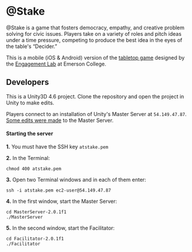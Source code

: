 @Stake
=======

@Stake is a game that fosters democracy, empathy, and creative problem solving for civic issues. Players take on a variety of roles and pitch ideas under a time pressure, competing to produce the best idea in the eyes of the table's “Decider.” 

This is a mobile (iOS & Android) version of the [tabletop game](http://engagementgamelab.org/games/@stake/) designed by the [Engagement Lab](http://elab.emerson.edu/) at Emerson College.

## Developers
This is a Unity3D 4.6 project. Clone the repository and open the project in Unity to make edits.

Players connect to an installation of Unity's Master Server at `54.149.47.87`. [Some edits were made](http://answers.unity3d.com/questions/429957/unity-master-server-ubuntu-build-problem.html) to the Master Server.

#### Starting the server
**1.** You must have the SSH key `atstake.pem`

**2.** In the Terminal: 
```
chmod 400 atstake.pem
```

**3.** Open two Terminal windows and in each of them enter: 
```
ssh -i atstake.pem ec2-user@54.149.47.87
```

**4.** In the first window, start the Master Server: 
```
cd MasterServer-2.0.1f1
./MasterServer
```

**5.** In the second window, start the Facilitator: 
```
cd Facilitator-2.0.1f1
./Facilitator
```